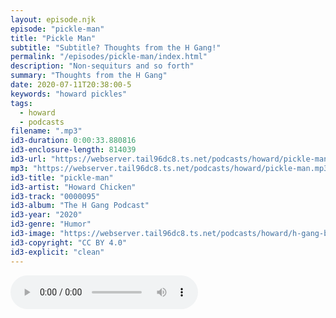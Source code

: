 ```yaml
---
layout: episode.njk
episode: "pickle-man"
title: "Pickle Man"
subtitle: "Subtitle? Thoughts from the H Gang!"
permalink: "/episodes/pickle-man/index.html"
description: "Non-sequiturs and so forth"
summary: "Thoughts from the H Gang"
date: 2020-07-11T20:38:00-5
keywords: "howard pickles"
tags:
  - howard
  - podcasts
filename: ".mp3"
id3-duration: 0:00:33.880816
id3-enclosure-length: 814039
id3-url: "https://webserver.tail96dc8.ts.net/podcasts/howard/pickle-man.mp3"
mp3: "https://webserver.tail96dc8.ts.net/podcasts/howard/pickle-man.mp3"
id3-title: "pickle-man"
id3-artist: "Howard Chicken"
id3-track: "0000095"
id3-album: "The H Gang Podcast"
id3-year: "2020"
id3-genre: "Humor"
id3-image: "https://webserver.tail96dc8.ts.net/podcasts/howard/h-gang-bold.jpg"
id3-copyright: "CC BY 4.0"
id3-explicit: "clean"
---
```


<audio controls>
  <source src="https://webserver.tail96dc8.ts.net/podcasts/howard/pickle-man.mp3">
</audio>
